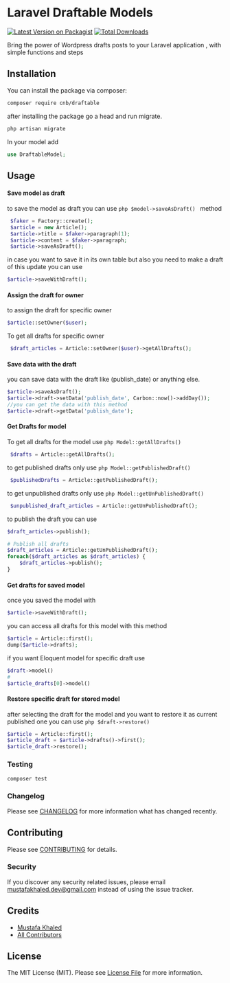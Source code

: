 # Laravel Draftable Models

[![Latest Version on Packagist](https://img.shields.io/packagist/v/laravel-creative/draftable.svg?style=flat-square)](https://packagist.org/packages/laravel-creative/draftable)
[![Total Downloads](https://img.shields.io/packagist/dt/laravel-creative/draftable.svg?style=flat-square)](https://packagist.org/packages/laravel-creative/draftable)

Bring the power of Wordpress drafts posts to your Laravel application , with simple functions and steps

## Installation

You can install the package via composer:

```bash
composer require cnb/draftable
```

after installing the package go a head and run migrate.

``` php
php artisan migrate
```

In your model add

```php
use DraftableModel;
```

## Usage

#### Save model as draft

to save the model as draft you can use ```php $model->saveAsDraft() ``` method

```php
 $faker = Factory::create();
 $article = new Article();
 $article->title = $faker->paragraph(1);
 $article->content = $faker->paragraph;
 $article->saveAsDraft();
```

in case you want to save it in its own table but also you need to make a draft of this update you can use

```php
$article->saveWithDraft();
```

#### Assign the draft for owner

to assign the draft for specific owner

```php
$article::setOwner($user);
```

To get all drafts for specific owner

```php
 $draft_articles = Article::setOwner($user)->getAllDrafts();
```

#### Save data with the draft

you can save data with the draft like (publish_date) or anything else.

```php
$article->saveAsDraft();
$article->draft->setData('publish_date', Carbon::now()->addDay());
//you can get the data with this method
$article->draft->getData('publish_date');

```

#### Get Drafts for model

To get all drafts for the model use ```php Model::getAllDrafts() ```

```php
 $drafts = Article::getAllDrafts();
```

to get published drafts only use ```php Model::getPublishedDraft() ```

```php
 $publishedDrafts = Article::getPublishedDraft();
```

to get unpublished drafts only use ```php Model::getUnPublishedDraft() ```

```php
 $unpublished_draft_articles = Article::getUnPublishedDraft();
```

to publish the draft you can use
```php
$draft_articles->publish();

# Publish all drafts
$draft_articles = Article::getUnPublishedDraft();
foreach($draft_articles as $draft_articles) {
    $draft_articles->publish();
}
```

#### Get drafts for saved model

once you saved the model with

```php
$article->saveWithDraft();
```

you can access all drafts for this model with this method

```php
$article = Article::first();
dump($article->drafts);
```

if you want Eloquent model for specific draft use
```php
$draft->model()
#
$article_drafts[0]->model()
```

#### Restore specific draft for stored model

after selecting the draft for the model and you want to restore it as current published one
you can use ```php $draft->restore() ```

```php
$article = Article::first();
$article_draft = $article->drafts()->first();
$article_draft->restore();
```

### Testing

``` bash
composer test
```

### Changelog

Please see [CHANGELOG](CHANGELOG.md) for more information what has changed recently.

## Contributing

Please see [CONTRIBUTING](CONTRIBUTING.md) for details.

### Security

If you discover any security related issues, please email mustafakhaled.dev@gmail.com instead of using the issue
tracker.

## Credits

- [Mustafa Khaled](https://github.com/mustafakhaleddev)
- [All Contributors](../../contributors)

## License

The MIT License (MIT). Please see [License File](LICENSE.md) for more information.
